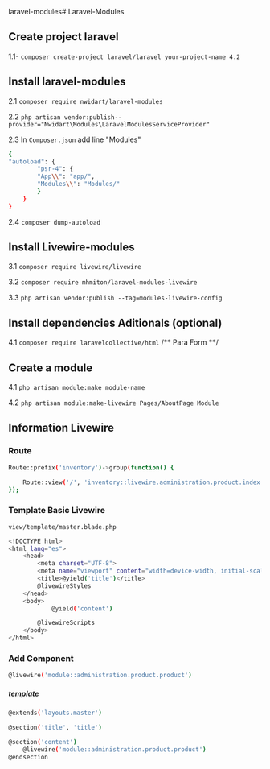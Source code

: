 laravel-modules# Laravel-Modules

## Create project laravel

1.1- ` composer create-project laravel/laravel your-project-name 4.2 `

## Install laravel-modules

2.1 `composer require nwidart/laravel-modules`

2.2 `php artisan vendor:publish--provider="Nwidart\Modules\LaravelModulesServiceProvider"`

2.3 In `Composer.json` add line "Modules"

```bash
{
"autoload": {
        "psr-4": {
        "App\\": "app/",
        "Modules\\": "Modules/"
        }
    }
}
```

2.4 `composer dump-autoload`

## Install Livewire-modules

3.1 `composer require livewire/livewire`

3.2 `composer require mhmiton/laravel-modules-livewire`

3.3 `php artisan vendor:publish --tag=modules-livewire-config`

## Install dependencies Aditionals (optional)

4.1 `composer require laravelcollective/html` /** Para Form **/

## Create a module

4.1 `php artisan module:make module-name`

4.2 `php artisan module:make-livewire Pages/AboutPage Module`

## Information Livewire

### Route

```sh
Route::prefix('inventory')->group(function() {

    Route::view('/', 'inventory::livewire.administration.product.index');
});
```

### Template Basic Livewire

`view/template/master.blade.php`

```sh
<!DOCTYPE html>
<html lang="es">
    <head>
        <meta charset="UTF-8">
        <meta name="viewport" content="width=device-width, initial-scale=1.0">
        <title>@yield('title')</title>
        @livewireStyles
    </head>
    <body>
            @yield('content')

        @livewireScripts
    </body>
</html>
```

### Add Component

```sh
@livewire('module::administration.product.product')
```

##### template

```sh
@extends('layouts.master')

@section('title', 'title')

@section('content')
    @livewire('module::administration.product.product')
@endsection
```

